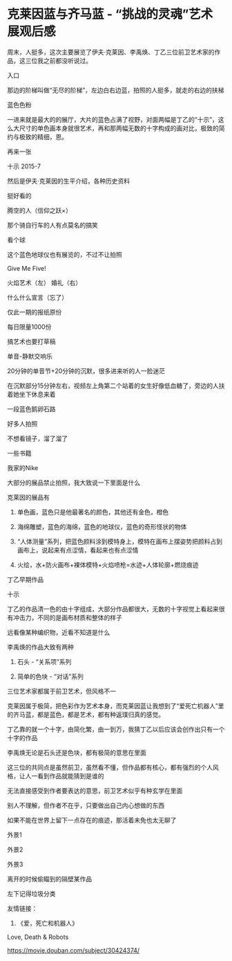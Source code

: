 # 克莱因蓝与齐马蓝 - “挑战的灵魂”艺术展观后感

​周末，人挺多，这次主要展览了伊夫·克莱因、李禹焕、丁乙三位前卫艺术家的作品，这三位我之前都没听说过。

入口

那边的阶梯叫做“无尽的阶梯”，左边白右边蓝，拍照的人挺多，就走的右边的扶梯

蓝色色粉

一进来就是最大的的展厅，大片的蓝色占满了视野，对面两幅是丁乙的“十示”，这么大尺寸的单色画本身就很艺术，再和那两幅无数的十字构成的画对比，极致的简约与极致的精细，恩。

再来一张

十示 2015-7

然后是伊夫·克莱因的生平介绍，各种历史资料

挺好看的

腾空的人（信仰之跃×）

那个骑自行车的人有点莫名的搞笑

看个球

这个蓝色地球仪也有展览的，不过不让拍照

Give Me Five!

火焰艺术（左）   婚礼（右）

什么什么宣言（忘了）

仅此一期的报纸原份

每日限量1000份

搞艺术也要打草稿

单音-静默交响乐

20分钟的单音节+20分钟的沉默，很多进来听的人一脸迷茫

在沉默部分15分钟左右，视频左上角第二个站着的女生好像低血糖了，旁边的人扶着她坐下休息来着

一段蓝色鹅卵石路

好多人拍照

不想看镜子，溜了溜了

一些书籍

我家的Nike


大部分的展品禁止拍照，我大致说一下里面是什么

克莱因的展品有

1. 单色画，蓝色只是他最著名的颜色，其他还有金色，橙色

2. 海绵雕塑，蓝色的海绵，蓝色的地球仪，蓝色的奇形怪状的物体

3. “人体测量”系列，把蓝色颜料涂到模特身上，模特在画布上摆姿势把颜料占到画布上，说起来有点涩情，看起来也有点涩情

4. 火绘，水+防火画布+裸体模特+火焰喷枪=水迹+人体轮廓+燃烧痕迹


丁乙早期作品

十示

丁乙的作品清一色的由十字组成，大部分作品都很大，无数的十字视觉上看起来很有冲击力，不同的是画布材质和整体的样子

远看像某种编织物，近看不知道是什么

李禹焕的作品大致有两种

1. 石头 - “关系项”系列

2. 简单的色块 - “对话”系列

三位艺术家都属于前卫艺术，但风格不一

克莱因属于极简，把色彩作为艺术本身，而克莱因蓝让我想到了“爱死亡机器人”里的齐马蓝，都是蓝色，都是艺术，都有种返璞归真的感觉。

丁乙靠的就一个十字，由简化繁，由一到万，我猜丁乙以后应该会创作出只有一个十字的作品

李禹焕无论是石头还是色块，都有极简的意思在里面

这三位的共同点是虽然前卫，虽然看不懂，但作品都有核心，都有强烈的个人风格，让人一看到作品就能猜到是谁的

无法直接感受到作者要表达的意思，前卫艺术似乎有种玄学在里面

别人不理解，但作者不在乎，只要做出自己内心想做的东西

如果不能在世界上留下一点存在的痕迹，那活着未免也太无聊了

外景1

外景2

外景3

离开的时候偷瞄到的隔壁某作品

左下记得垃圾分类

友情链接：

1. 《爱，死亡和机器人》

Love, Death  & Robots

https://movie.douban.com/subject/30424374/

